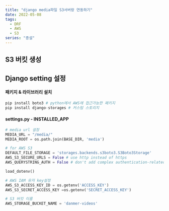 ```yaml
---
title: "django media파일 S3서버랑 연동하기"
date: 2022-05-08
tags:
  - DRF
  - AWS
  - S3
series: "종설"
---
```




## S3 버킷 생성





## Django setting 설정

#### 패키지 & 라이브러리 설치

```python
pip install boto3 # python에서 AWS에 접근가능한 패키지
pip install django-storages # 커스텀 스토리지 
```



#### settings.py - INSTALLED_APP



```python
# media url 설정
MEDIA_URL = "/media/"
MEDIA_ROOT = os.path.join(BASE_DIR, 'media')

# for AWS S3
DEFAULT_FILE_STORAGE = 'storages.backends.s3boto3.S3Boto3Storage'
AWS_S3_SECURE_URLS = False # use http instead of https
AWS_QUERYSTRING_AUTH = False # don't add complex authentication-related query parameters for requests

load_dotenv()

# AWS IAM 유저 key설정
AWS_S3_ACCESS_KEY_ID = os.getenv('ACCESS_KEY')
AWS_S3_SECRET_ACCESS_KEY =os.getenv('SECRET_ACCESS_KEY')

# S3 버킷 이름
AWS_STORAGE_BUCKET_NAME = 'danmer-videos'
```



